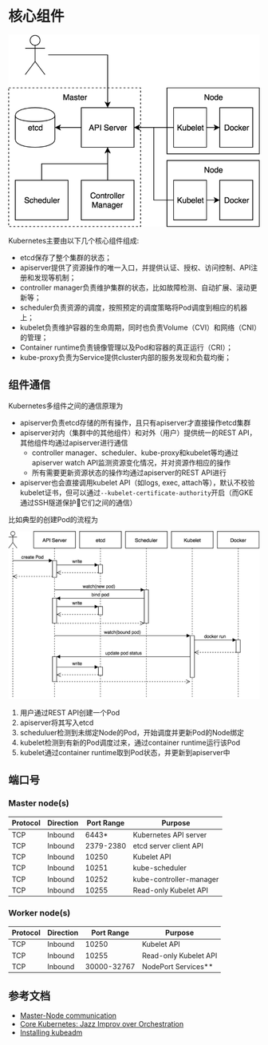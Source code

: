 # 核心组件

![](images/components.png)

Kubernetes主要由以下几个核心组件组成:

- etcd保存了整个集群的状态；
- apiserver提供了资源操作的唯一入口，并提供认证、授权、访问控制、API注册和发现等机制；
- controller manager负责维护集群的状态，比如故障检测、自动扩展、滚动更新等；
- scheduler负责资源的调度，按照预定的调度策略将Pod调度到相应的机器上；
- kubelet负责维护容器的生命周期，同时也负责Volume（CVI）和网络（CNI）的管理；
- Container runtime负责镜像管理以及Pod和容器的真正运行（CRI）；
- kube-proxy负责为Service提供cluster内部的服务发现和负载均衡；

## 组件通信

Kubernetes多组件之间的通信原理为

- apiserver负责etcd存储的所有操作，且只有apiserver才直接操作etcd集群
- apiserver对内（集群中的其他组件）和对外（用户）提供统一的REST API，其他组件均通过apiserver进行通信
  - controller manager、scheduler、kube-proxy和kubelet等均通过apiserver watch API监测资源变化情况，并对资源作相应的操作
  - 所有需要更新资源状态的操作均通过apiserver的REST API进行
- apiserver也会直接调用kubelet API（如logs, exec, attach等），默认不校验kubelet证书，但可以通过`--kubelet-certificate-authority`开启（而GKE通过SSH隧道保护它们之间的通信）

比如典型的创建Pod的流程为

![](images/workflow.png)

1. 用户通过REST API创建一个Pod
2. apiserver将其写入etcd
3. scheduluer检测到未绑定Node的Pod，开始调度并更新Pod的Node绑定
4. kubelet检测到有新的Pod调度过来，通过container runtime运行该Pod
5. kubelet通过container runtime取到Pod状态，并更新到apiserver中

## 端口号

### Master node(s)

| Protocol | Direction | Port Range | Purpose                 |
| -------- | --------- | ---------- | ----------------------- |
| TCP      | Inbound   | 6443*      | Kubernetes API server   |
| TCP      | Inbound   | 2379-2380  | etcd server client API  |
| TCP      | Inbound   | 10250      | Kubelet API             |
| TCP      | Inbound   | 10251      | kube-scheduler          |
| TCP      | Inbound   | 10252      | kube-controller-manager |
| TCP      | Inbound   | 10255      | Read-only Kubelet API   |

### Worker node(s)

| Protocol | Direction | Port Range  | Purpose               |
| -------- | --------- | ----------- | --------------------- |
| TCP      | Inbound   | 10250       | Kubelet API           |
| TCP      | Inbound   | 10255       | Read-only Kubelet API |
| TCP      | Inbound   | 30000-32767 | NodePort Services**   |

## 参考文档

- [Master-Node communication](https://kubernetes.io/docs/concepts/architecture/master-node-communication/)
- [Core Kubernetes: Jazz Improv over Orchestration](https://blog.heptio.com/core-kubernetes-jazz-improv-over-orchestration-a7903ea92ca)
- [Installing kubeadm](https://kubernetes.io/docs/setup/independent/install-kubeadm/#check-required-ports)
